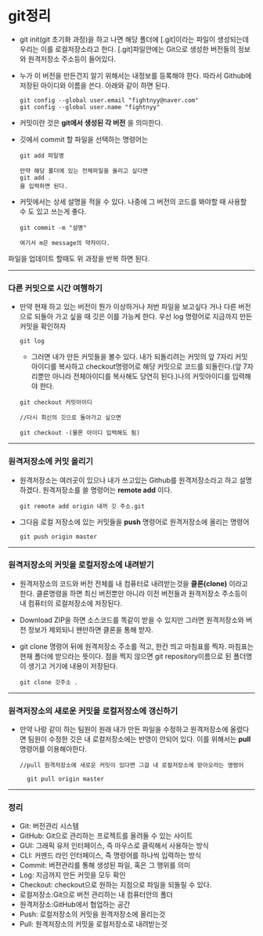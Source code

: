 # git정리

- git init(git 초기화 과정)을 하고 나면 해당 폴더에 [.git]이라는 파일이 생성되는데 우리는 이를 로컬저장소라고 한다. [.git]파일안에는 Git으로 생성한 버전들의 정보와 원격저장소 주소등이 들어있다. 

- 누가 이 버전을 만든건지 알기 위해서는 내정보를 등록해야 한다. 따라서 Github에 저장된 아이디와 이름을 쓴다. 아래와 같이 하면 된다.

  ```
  git config --global user.email "fightnyy@naver.com"
  git config --global user.name "fightnyy"
  ```

  

* 커밋이란 것은 __git에서 생성된 각 버전__ 을 의미한다.



* 깃에서 commit 할 파일을 선택하는 명령어는 

  ```
  git add 파일명 
  
  만약 해당 폴더에 있는 전체파일을 올리고 싶다면 
  git add . 
  을 입력하면 된다.
  ```

  

* 커밋에서는 상세 설명을 적을 수 있다. 나중에 그 버전의 코드를 봐야할 때 사용할 수 도 있고 쓰는게 좋다.

  ```
  git commit -m "설명"
  
  여기서 m은 message의 약자이다. 
  ```

  

파일을 업데이트 할때도 위 과정을 반복 하면 된다.



***

### 다른 커밋으로 시간 여행하기

* 만약 현재 하고 있는 버전이 뭔가 이상하거나 저번 파일을 보고싶다 거나 다른 버전으로 되돌아 가고 싶을 때 깃은 이를 가능케 한다. 우선 log 명령어로 지금까지 만든 커밋을 확인하자

  ```
  git log
  ```

  * 그러면 내가 만든 커밋들을 볼수 있다. 내가 되돌리려는 커밋의 앞 7자리 커밋 아이디를 복사하고 checkout명령어로 해당 커밋으로 코드를 되돌린다.(앞 7자리뿐만 아니라 전체아이디를 복사해도 당연히 된다.)나의 커밋아이디를 입력해야 한다.

  ```
  git checkout 커밋아이디
  
  //다시 최신의 깃으로 돌아가고 싶으면
  
  git checkout -(물론 아이디 입력해도 됨)
  ```

  

<hr/>

### 원격저장소에 커밋 올리기

* 원격저장소는 여러곳이 있으나 내가 쓰고있는 Github를 원격저장소라고 하고 설명하겠다. 원격저장소를 쓸 명령어는 __remote add__ 이다.

  ```
  git remote add origin 내꺼 깃 주소.git
  ```

  

* 그다음 로컬 저장소에 있는 커밋들을 __push__ 명령어로 원격저장소에 올리는 명령어

  ```
  git push origin master
  ```



<hr>

### 원격저장소의 커밋을 로컬저장소에 내려받기

* 원격저장소의 코드와 버전 전체를 내 컴퓨터로 내려받는것을 __클론(clone)__ 이라고 한다. 클론명령을 하면 최신 버전뿐만 아니라 이전 버전들과 원격저장소 주소등이 내 컴퓨터의 로컬저장소에 저장된다.

* Download ZIP을 하면 소스코드를 똑같이 받을 수 있지만 그러면 원격저장소와 버전 정보가 제외되니 왠만하면 클론을 통해 받자.

* git clone 명령어 뒤에 원격저장소 주소를 적고, 한칸 띄고 마침표를 찍자. 마침표는 현재 폴더에 받으라는 뜻이다. 점을 찍지 않으면 git repository이름으로 된 폴더명이 생기고 거기에 내용이 저장된다. 

  ```
  git clone 깃주소 .
  ```



***

### 원격저장소의 새로운 커밋을 로컬저장소에 갱신하기

* 만약 나랑 같이 하는 팀원이 원래 내가 만든 파일을 수정하고 원격저장소에 올렸다면 팀원이 수정한 깃은 내 로컬저장소에는 반영이 안되어 있다. 이를 위해서는 __pull__ 명령어를 이용해야한다.

  ```
  //pull 원격저장소에 새로운 커밋이 있다면 그걸 내 로컬저장소에 받아오라는 명령어
  
  	git pull origin master
  ```



<hr>

### 정리

* Git: 버전관리 시스템
* GitHub: Git으로 관리하는 프로젝트를 올려둘 수 있는 사이트
* GUI: 그래픽 유저 인터페이스, 즉 마우스로 클릭해서 사용하는 방식
* CLI: 커맨드 라인 인터페이스, 즉 명령어를 하나씩 입력하는 방식
* Commit: 버전관리를 통해 생성된 파일, 혹은 그 행위를 의미
* Log: 지금까지 만든 커밋을 모두 확인
* Checkout: checkout으로 원하는 지점으로 파일을 되돌릴 수 있다. 
* 로컬저장소:Git으로 버전 관리하는 내 컴퓨터안의 폴더
* 원격저장소:GitHub에서 협업하는 공간
* Push: 로컬저장소의 커밋을 원격저장소에 올리는것
* Pull: 원격저장소의 커밋을 로컬저장소로 내려받는것

